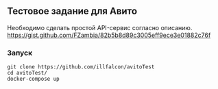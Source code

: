 ## Тестовое задание для Авито

Необходимо сделать простой API-сервис согласно описанию. 
https://gist.github.com/FZambia/82b5b8d89c3005eff9ece3e01882c76f


### Запуск

```
git clone https://github.com/illfalcon/avitoTest
cd avitoTest/
docker-compose up
```